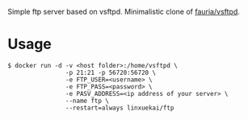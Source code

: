 Simple ftp server based on vsftpd.
Minimalistic clone of [fauria/vsftpd](https://hub.docker.com/r/fauria/vsftpd/).

# Usage
	$ docker run -d -v <host folder>:/home/vsftpd \
					-p 21:21 -p 56720:56720 \
					-e FTP_USER=<username> \
					-e FTP_PASS=<password> \
					-e PASV_ADDRESS=<ip address of your server> \
					--name ftp \
					--restart=always linxuekai/ftp
